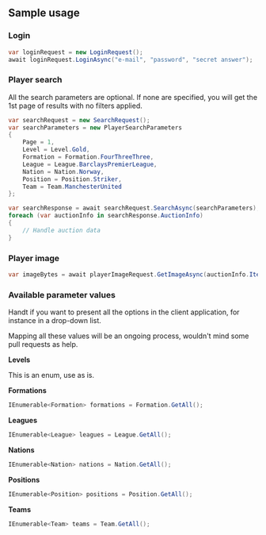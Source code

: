 ## Sample usage

### Login

```csharp
var loginRequest = new LoginRequest();
await loginRequest.LoginAsync("e-mail", "password", "secret answer");
```

### Player search

All the search parameters are optional. If none are specified, you will get the 1st page of results with no filters applied.

```csharp
var searchRequest = new SearchRequest();
var searchParameters = new PlayerSearchParameters
{
    Page = 1,
    Level = Level.Gold,
    Formation = Formation.FourThreeThree,
    League = League.BarclaysPremierLeague,
    Nation = Nation.Norway,
    Position = Position.Striker,
    Team = Team.ManchesterUnited
};

var searchResponse = await searchRequest.SearchAsync(searchParameters);
foreach (var auctionInfo in searchResponse.AuctionInfo)
{
	// Handle auction data
}
```

### Player image
```csharp
var imageBytes = await playerImageRequest.GetImageAsync(auctionInfo.ItemData.ResourceId);
```

### Available parameter values

Handt if you want to present all the options in the client application, for instance in a drop-down list.

Mapping all these values will be an ongoing process, wouldn't mind some pull requests as help.

**Levels**

This is an enum, use as is.

**Formations**
```csharp
IEnumerable<Formation> formations = Formation.GetAll();
```

**Leagues**
```csharp
IEnumerable<League> leagues = League.GetAll();
```

**Nations**
```csharp
IEnumerable<Nation> nations = Nation.GetAll();
```

**Positions**
```csharp
IEnumerable<Position> positions = Position.GetAll();
```

**Teams**
```csharp
IEnumerable<Team> teams = Team.GetAll();
```